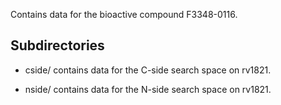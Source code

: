 Contains data for the bioactive compound F3348-0116.

## Subdirectories

- cside/ contains data for the C-side search space on rv1821.

- nside/ contains data for the N-side search space on rv1821.


